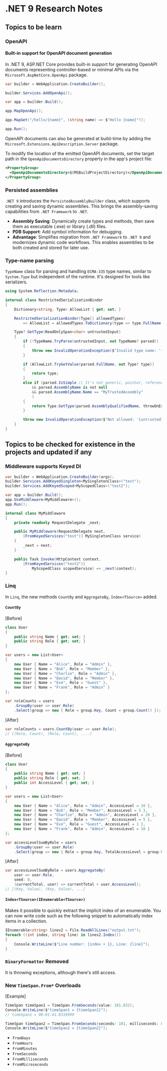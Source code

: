 # .NET 9 Research Notes

## Topics to be learn

### OpenAPI

#### Built-in support for OpenAPI document generation

In .NET 9, ASP.NET Core provides built-in support for generating OpenAPI
documents representing controller-based or minimal APIs via the
`Microsoft.AspNetCore.OpenApi` package.

```csharp
var builder = WebApplication.CreateBuilder();

builder.Services.AddOpenApi();

var app = builder.Build();

app.MapOpenApi();

app.MapGet("/hello/{name}", (string name) => $"Hello {name}"!);

app.Run();
```

OpenAPI documents can also be generated at build-time by adding the
`Microsoft.Extensions.ApiDescription.Server` package.

To modify the location of the emitted OpenAPI documents, set the target path in
the `OpenApiDocumentsDirectory` property in the app's project file:

```xml
<PropertyGroup>
  <OpenApiDocumentsDirectory>$(MSBuildProjectDirectory)</OpenApiDocumentsDirectory>
</PropertyGroup>
```

### Persisted assemblies

`.NET 9` introduces the `PersistedAssemblyBuilder` class, which supports
creating and saving dynamic assemblies. This brings the assembly-saving
capabilities from `.NET Framework` to `.NET`.

- **Assembly Saving**: Dynamically create types and methods, then save them as
  executable (.exe) or library (.dll) files.
- **PDB Support**: Add symbol information for debugging.
- **Advantage**: Simplifies migration from `.NET Framework` to `.NET 9` and
  modernizes dynamic code workflows.
This enables assemblies to be both created and stored for later use.

### Type-name parsing

`TypeName` class for parsing and handling `ECMA-335` type names, similar to
`System.Type` but independent of the runtime. It's designed for tools like
serializers.

```csharp
using System.Reflection.Metadata;

internal class RestrictedSerializationBinder
{
    Dictionary<string, Type> AllowList { get; set; }

    RestrictedSerializationBinder(Type[] allowedTypes)
        => AllowList = allowedTypes.ToDictionary(type => type.FullName!);

    Type? GetType(ReadOnlySpan<char> untrustedInput)
    {
        if (!TypeName.TryParse(untrustedInput, out TypeName? parsed))
        {
            throw new InvalidOperationException($"Invalid type name: '{untrustedInput.ToString()}'");
        }

        if (AllowList.TryGetValue(parsed.FullName, out Type? type))
        {
            return type;
        }
        else if (parsed.IsSimple // It's not generic, pointer, reference, or an array.
            && parsed.AssemblyName is not null
            && parsed.AssemblyName.Name == "MyTrustedAssembly"
            )
        {
            return Type.GetType(parsed.AssemblyQualifiedName, throwOnError: true);
        }

        throw new InvalidOperationException($"Not allowed: '{untrustedInput.ToString()}'");
    }
}
```

## Topics to be checked for existence in the projects and updated if any

### Middleware supports Keyed DI

```csharp
var builder = WebApplication.CreateBuilder(args);
builder.Services.AddKeyedSingleton<MySingletonClass>("test");
builder.Services.AddKeyedScoped<MyScopedClass>("test2");

var app = builder.Build();
app.UseMiddleware<MyMiddleware>();
app.Run();

internal class MyMiddleware
{
    private readonly RequestDelegate _next;

    public MyMiddleware(RequestDelegate next,
        [FromKeyedServices("test")] MySingletonClass service)
    {
        _next = next;
    }

    public Task Invoke(HttpContext context,
        [FromKeyedServices("test2")]
            MyScopedClass scopedService) => _next(context);
}
```

### Linq

In `Linq`, the new methods `CountBy` and `AggregateBy`, `Index<TSource>` added.

#### `CountBy`

[Before]
```csharp
class User
{
    public string Name { get; set; }
    public string Role { get; set; }
}

var users = new List<User>
{
    new User { Name = "Alice", Role = "Admin" },
    new User { Name = "Bob", Role = "Member" },
    new User { Name = "Charlie", Role = "Admin" },
    new User { Name = "David", Role = "Member" },
    new User { Name = "Eve", Role = "Guest" },
    new User { Name = "Frank", Role = "Admin" }
};

var roleCounts = users
    .GroupBy(user => user.Role)
    .Select(group => new { Role = group.Key, Count = group.Count() });
```

[After]
```csharp
var roleCounts = users.CountBy(user => user.Role);
// [(Role, Count), (Role, Count), ....]
```

#### `AggregateBy`

[Before]
```csharp
class User
{
    public string Name { get; set; }
    public string Role { get; set; }
    public int AccessLevel { get; set; }
}

var users = new List<User>
{
    new User { Name = "Alice", Role = "Admin", AccessLevel = 10 },
    new User { Name = "Bob", Role = "Member", AccessLevel = 5 },
    new User { Name = "Charlie", Role = "Admin", AccessLevel = 20 },
    new User { Name = "David", Role = "Member", AccessLevel = 5 },
    new User { Name = "Eve", Role = "Guest", AccessLevel = 1 },
    new User { Name = "Frank", Role = "Admin", AccessLevel = 10 }
};

var accessLevelSumByRole = users
    .GroupBy(user => user.Role)
    .Select(group => new { Role = group.Key, TotalAccessLevel = group.Sum(user => user.AccessLevel) });
```

[After]
```csharp
var accessLevelSumByRole = users.AggregateBy(
    user => user.Role,
    seed: 0,
    (currentTotal, user) => currentTotal + user.AccessLevel);
// [(Key, Value), (Key, Value), ...]
```

#### `Index<TSource>(IEnumerable<TSource>)`

Makes it possible to quickly extract the implicit index of an enumerable. You
can now write code such as the following snippet to automatically index items in
a collection.

```csharp
IEnumerable<string> lines2 = File.ReadAllLines("output.txt");
foreach ((int index, string line) in lines2.Index())
{
    Console.WriteLine($"Line number: {index + 1}, Line: {line}");
}
```

### `BinaryFormatter` Removed

It is throwing exceptions, although there's still access.

### New `TimeSpan.From*` Overloads

[Example]
```csharp
TimeSpan timeSpan1 = TimeSpan.FromSeconds(value: 101.832);
Console.WriteLine($"timeSpan1 = {timeSpan1}");
// timeSpan1 = 00:01:41.8319999

TimeSpan timeSpan2 = TimeSpan.FromSeconds(seconds: 101, milliseconds: 832);
Console.WriteLine($"timeSpan2 = {timeSpan2}");
```

- `FromDays`
- `FromHours`
- `FromMinutes`
- `FromSeconds`
- `FromMilliseconds`
- `FromMicroseconds`
